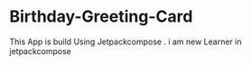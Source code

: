 # Birthday-Greeting-Card
This App is build  Using Jetpackcompose . i am new  Learner in jetpackcompose
